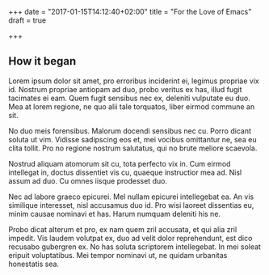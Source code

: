 +++
date = "2017-01-15T14:12:40+02:00"
title = "For the Love of Emacs"
draft = true

+++

## How it began

Lorem ipsum dolor sit amet, pro erroribus inciderint ei, legimus propriae vix id. Nostrum propriae antiopam ad duo, probo veritus ex has, illud fugit tacimates ei eam. Quem fugit sensibus nec ex, deleniti vulputate eu duo. Mea at lorem regione, ne quo alii tale torquatos, liber eirmod commune an sit.

No duo meis forensibus. Malorum docendi sensibus nec cu. Porro dicant soluta ut vim. Vidisse sadipscing eos et, mei vocibus omittantur ne, sea eu clita tollit. Pro no regione nostrum salutatus, qui no brute meliore scaevola.

Nostrud aliquam atomorum sit cu, tota perfecto vix in. Cum eirmod intellegat in, doctus dissentiet vis cu, quaeque instructior mea ad. Nisl assum ad duo. Cu omnes iisque prodesset duo.

Nec ad labore graeco epicurei. Mel nullam epicurei intellegebat ea. An vis similique interesset, nisl accusamus duo id. Pro wisi laoreet dissentias eu, minim causae nominavi et has. Harum numquam deleniti his ne.

Probo dicat alterum et pro, ex nam quem zril accusata, et qui alia zril impedit. Vis laudem volutpat ex, duo ad velit dolor reprehendunt, est dico recusabo gubergren ex. No has soluta scriptorem intellegebat. In mei soleat eripuit voluptatibus. Mei tempor nominavi ut, ne quidam urbanitas honestatis sea.

